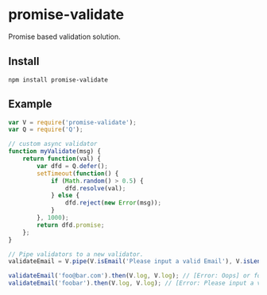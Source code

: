 # promise-validate

Promise based validation solution.

## Install

`npm install promise-validate`

## Example

```javascript
var V = require('promise-validate');
var Q = require('Q');

// custom async validator
function myValidate(msg) {
    return function(val) {
        var dfd = Q.defer();
        setTimeout(function() {
            if (Math.random() > 0.5) {
                dfd.resolve(val);
            } else {
                dfd.reject(new Error(msg));
            }
        }, 1000);
        return dfd.promise;
    };
}

// Pipe validators to a new validator.
validateEmail = V.pipe(V.isEmail('Please input a valid Email'), V.isLength('6-20 characters', 6, 20), myValidate('Oops'));

validateEmail('foo@bar.com').then(V.log, V.log); // [Error: Oops] or foo@bar.com
validateEmail('foobar').then(V.log, V.log); // [Error: Please input a valid Email]
```
